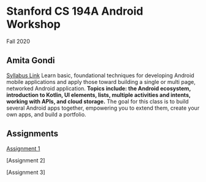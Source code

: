 # Stanford CS 194A Android Workshop
Fall 2020

## Amita Gondi

[Syllabus Link](https://piazza.com/class_profile/syllabus/kf419yi01sy6rt)
Learn basic, foundational techniques for developing Android mobile applications and apply those toward building a single or multi page, networked Android application.
**Topics include: the Android ecosystem, introduction to Kotlin, UI elements, lists, multiple activities and intents, working with APIs, and cloud storage.**
The goal for this class is to build several Android apps together, empowering you to extend them, create your own apps, and build a portfolio.

## Assignments
[Assignment 1](https://github.com/agondi/CS194A/tree/master/HW1)

[Assignment 2]

[Assignment 3]



